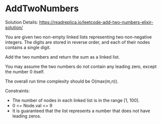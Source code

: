 # AddTwoNumbers

Solution Details: https://readreplica.io/leetcode-add-two-numbers-elixir-solution/

You are given two non-empty linked lists representing two non-negative integers. The digits are stored in reverse order, and each of their nodes contains a single digit.

Add the two numbers and return the sum as a linked list.

You may assume the two numbers do not contain any leading zero, except the number 0 itself.

The overall run time complexity should be O(max(m,n)).

Constraints:

* The number of nodes in each linked list is in the range [1, 100].
* 0 <= Node.val <= 9
* It is guaranteed that the list represents a number that does not have leading zeros.

